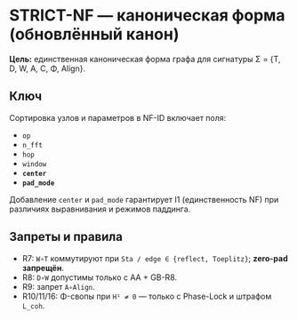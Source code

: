 # STRICT-NF — каноническая форма (обновлённый канон)

**Цель:** единственная каноническая форма графа для сигнатуры Σ = {T, D, W, A, C, Φ, Align}.

## Ключ
Сортировка узлов и параметров в NF-ID включает поля:
- `op`
- `n_fft`
- `hop`
- `window`
- **`center`**
- **`pad_mode`**

Добавление `center` и `pad_mode` гарантирует I1 (единственность NF) при различиях выравнивания и режимов паддинга.

## Запреты и правила
- R7: `W∘T` коммутируют при `Sta / edge ∈ {reflect, Toeplitz}`; **zero-pad запрещён**.
- R8: `D∘W` допустимы только с AA + GB-R8.
- R9: запрет `A∘Align`.
- R10/11/16: Φ-свопы при `H¹ ≠ 0` — только с Phase-Lock и штрафом `L_coh`.
